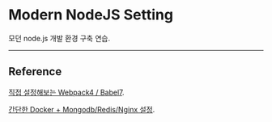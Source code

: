 # Modern NodeJS Setting

모던 node.js 개발 환경 구축 연습.

--------

## Reference
[직접 설정해보는 Webpack4 / Babel7](https://gompro.postype.com/post/1699968).

[간단한 Docker + Mongodb/Redis/Nginx 설정](https://gompro.postype.com/post/1735800).




